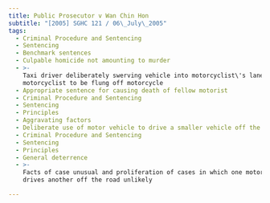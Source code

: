 ```yaml
---
title: Public Prosecutor v Wan Chin Hon
subtitle: "[2005] SGHC 121 / 06\_July\_2005"
tags:
  - Criminal Procedure and Sentencing
  - Sentencing
  - Benchmark sentences
  - Culpable homicide not amounting to murder
  - >-
    Taxi driver deliberately swerving vehicle into motorcyclist\'s lane, causing
    motorcyclist to be flung off motorcycle
  - Appropriate sentence for causing death of fellow motorist
  - Criminal Procedure and Sentencing
  - Sentencing
  - Principles
  - Aggravating factors
  - Deliberate use of motor vehicle to drive a smaller vehicle off the road
  - Criminal Procedure and Sentencing
  - Sentencing
  - Principles
  - General deterrence
  - >-
    Facts of case unusual and proliferation of cases in which one motorist
    drives another off the road unlikely

---
```


